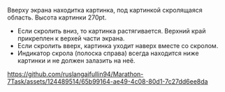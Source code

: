 Вверху экрана находитка картинка, под картинкой скролящаяся область. Высота картинки 270pt.

- Если скролить вниз, то картинка растягивается. Верхний край прикреплен к верхей части экрана.
- Если скролить вверх, картинка уходит наверх вместе со скролом.
- Индикатор скрола (полоска справа) всегда находится ниже картинки и не должен залазить на неё.



https://github.com/ruslangaifullin94/Marathon-7Task/assets/124489514/65b99164-ae49-4c08-80d1-7c27dd6ee8da

